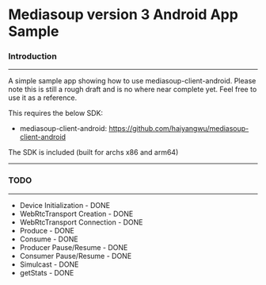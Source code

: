 # Mediasoup version 3 Android App Sample

### Introduction
---

A simple sample app showing how to use mediasoup-client-android.
Please note this is still a rough draft and is no where near complete yet.
Feel free to use it as a reference.

This requires the below SDK:
- mediasoup-client-android: https://github.com/haiyangwu/mediasoup-client-android

The SDK is included (built for archs x86 and arm64)

---

### TODO
---

- Device Initialization - DONE
- WebRtcTransport Creation - DONE
- WebRtcTransport Connection - DONE
- Produce - DONE
- Consume - DONE
- Producer Pause/Resume - DONE
- Consumer Pause/Resume - DONE
- Simulcast - DONE
- getStats - DONE
